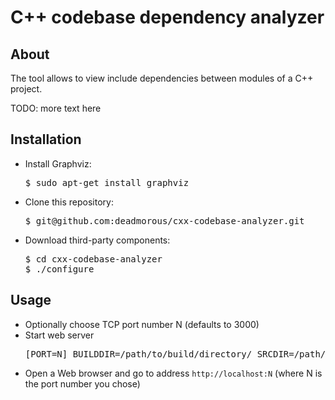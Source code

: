 # C++ codebase dependency analyzer

## About

The tool allows to view include dependencies between modules of a C++ project.

TODO: more text here

## Installation
* Install Graphviz:
  <pre>
  $ sudo apt-get install graphviz
  </pre>
* Clone this repository:
  <pre>
  $ git@github.com:deadmorous/cxx-codebase-analyzer.git
  </pre>
* Download third-party components:
  <pre>
  $ cd cxx-codebase-analyzer
  $ ./configure
  </pre>

## Usage
* Optionally choose TCP port number N (defaults to 3000)
* Start web server
  <pre>
  [PORT=N] BUILDDIR=/path/to/build/directory/ SRCDIR=/path/to/source/directory/ node bin/www
  </pre>
* Open a Web browser and go to address ```http://localhost:N``` (where N is the port number you chose)

